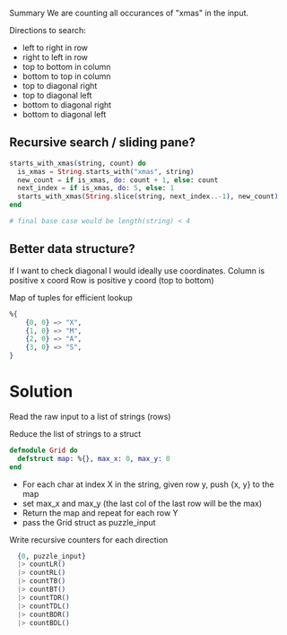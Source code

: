 Summary
We are counting all occurances of "xmas" in the input.

Directions to search:

- left to right in row
- right to left in row
- top to bottom in column
- bottom to top in column
- top to diagonal right
- top to diagonal left
- bottom to diagonal right
- bottom to diagonal left

## Recursive search / sliding pane?

```elixir
starts_with_xmas(string, count) do
  is_xmas = String.starts_with("xmas", string)
  new_count = if is_xmas, do: count + 1, else: count
  next_index = if is_xmas, do: 5, else: 1
  starts_with_xmas(String.slice(string, next_index..-1), new_count)
end

# final base case would be length(string) < 4
```

## Better data structure?

If I want to check diagonal I would ideally use coordinates.
Column is positive x coord
Row is positive y coord (top to bottom)

Map of tuples for efficient lookup

```elixir
%{
    {0, 0} => "X",
    {1, 0} => "M",
    {2, 0} => "A",
    {3, 0} => "S",
}
```

# Solution

Read the raw input to a list of strings (rows)

Reduce the list of strings to a struct

```elixir
defmodule Grid do
  defstruct map: %{}, max_x: 0, max_y: 0
end
```

- For each char at index X in the string, given row y, push {x, y} to the map
- set max_x and max_y (the last col of the last row will be the max)
- Return the map and repeat for each row Y
- pass the Grid struct as puzzle_input

Write recursive counters for each direction

```elixir
  {0, puzzle_input}
  |> countLR()
  |> countRL()
  |> countTB()
  |> countBT()
  |> countTDR()
  |> countTDL()
  |> countBDR()
  |> countBDL()
```
